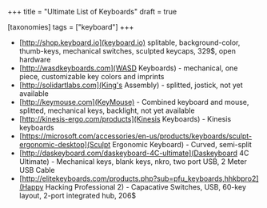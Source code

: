 +++
title = "Ultimate List of Keyboards"
draft = true

[taxonomies]
tags = ["keyboard"]
+++

- [http://shop.keyboard.io](keyboard.io) splitable, background-color,
  thumb-keys, mechanical switches, sculpted keycaps, 329$, open hardware
- [http://wasdkeyboards.com](WASD Keyboards) - mechanical, one piece,
  customizable key colors and imprints
- [http://solidartlabs.com](King's Assembly) - splitted, jostick,
  not yet available
- [http://keymouse.com](KeyMouse) - Combined keyboard and mouse, splitted,
  mechanical keys, backlight, not yet available
- [http://kinesis-ergo.com/products](Kinesis Keyboards) - Kinesis keyboards
- [https://microsoft.com/accessories/en-us/products/keyboards/sculpt-ergonomic-desktop](Sculpt Ergonomic Keyboard) -
  Curved, semi-split
- [http://daskeyboard.com/daskeyboard-4C-ultimate](Daskeyboard 4C Ultimate) -
  Mechanical keys, blank keys, nkro, two port USB, 2 Meter USB Cable
- [http://elitekeyboards.com/products.php?sub=pfu_keyboards,hhkbpro2](Happy Hacking Professional 2) -
  Capacative Switches, USB, 60-key layout, 2-port integrated hub, 206$
